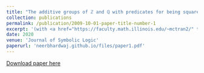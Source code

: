 ```yaml
---
title: "The additive groups of ℤ and ℚ with predicates for being square-free"
collection: publications
permalink: /publication/2009-10-01-paper-title-number-1
excerpt: '(with <a href="https://faculty.math.illinois.edu/~mctran2/" target="_blank"> Minh Chieu Tran</a>). View one of our structures in the <a href="http://forkinganddividing.com/#_02_54" target="blank"> model theory universe</a>.'
date: 2020
venue: 'Journal of Symbolic Logic'
paperurl: 'neerbhardwaj.github.io/files/paper1.pdf'
---
```





[Download paper here](neerbhardwaj.github.io/files/paper1.pdf)
